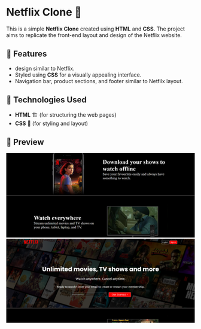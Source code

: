 # Netflix Clone 🛒

This is a simple **Netflix Clone** created using **HTML** and **CSS**. The project aims to replicate the front-end layout and design of the Netflix website.

## 📌 Features
- design similar to Netflix.
- Styled using **CSS** for a visually appealing interface.
- Navigation bar, product sections, and footer similar to Netfilx layout.

## 🚀 Technologies Used
- **HTML** 🏗️ (for structuring the web pages)
- **CSS** 🎨 (for styling and layout)

## 📸 Preview
![Netflix Clone Screenshot](https://github.com/hbSrujana/Netflix-clone/blob/main/output2.png?raw=true)
![Netflix Clone Screenshot](https://github.com/hbSrujana/Netflix-clone/blob/main/output1.png?raw=true)

